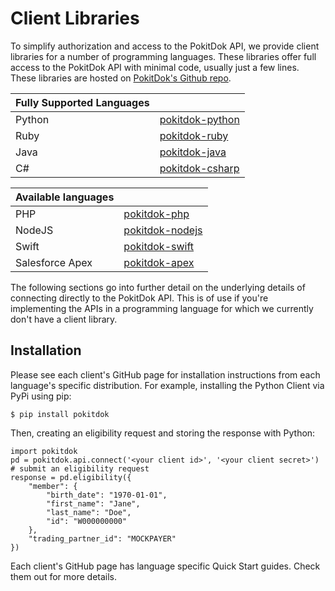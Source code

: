 # Client Libraries
To simplify authorization and access to the PokitDok API, we provide client
libraries for a number of programming languages. These libraries offer full
access to the PokitDok API with minimal code, usually just a few lines.
These libraries are hosted on
[PokitDok's Github repo](https://github.com/pokitdok).

| Fully Supported Languages | &nbsp;                                                           |
|:--------------------|:-----------------------------------------------------------------|
| Python              | [pokitdok-python](https://github.com/pokitdok/pokitdok-python)   |
| Ruby                | [pokitdok-ruby](https://github.com/pokitdok/pokitdok-ruby)       |
| Java                | [pokitdok-java](https://github.com/pokitdok/pokitdok-java)       |
| C#                  | [pokitdok-csharp](https://github.com/pokitdok/pokitdok-csharp)   |

| Available languages | &nbsp;                                                           |
|:--------------------|:-----------------------------------------------------------------|
| PHP                 | [pokitdok-php](https://github.com/pokitdok/pokitdok-php)         |
| NodeJS              | [pokitdok-nodejs](https://github.com/pokitdok/pokitdok-nodejs)   |
| Swift               | [pokitdok-swift](https://github.com/pokitdok/pokitdok-swift)     |
| Salesforce Apex     | [pokitdok-apex](https://github.com/pokitdok/pokitdok-apex)       |

The following sections go into further detail on the underlying details of
connecting directly to the PokitDok API. This is of use if you're implementing
the APIs in a programming language for which we currently don't have a client
library.


## Installation

Please see each client's GitHub page for installation instructions from each language's specific distribution. For example, installing the Python Client via PyPi using pip:

```shell
$ pip install pokitdok
```

Then, creating an eligibility request and storing the response with Python:

```shell
import pokitdok
pd = pokitdok.api.connect('<your client id>', '<your client secret>')
# submit an eligibility request
response = pd.eligibility({
    "member": {
        "birth_date": "1970-01-01",
        "first_name": "Jane",
        "last_name": "Doe",
        "id": "W000000000"
    },
    "trading_partner_id": "MOCKPAYER"
})
```

Each client's GitHub page has language specific Quick Start guides. Check them out for more details.